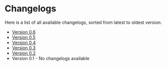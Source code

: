 # Changelogs

Here is a list of all available changelogs, sorted from latest to oldest version.
 - [Version 0.6](changelogs/CHANGELOG_0_6.html)
 - [Version 0.5](changelogs/CHANGELOG_0_5.html)
 - [Version 0.4](changelogs/CHANGELOG_0_4.html)
 - [Version 0.3](changelogs/CHANGELOG_0_3.html)
 - [Version 0.2](changelogs/CHANGELOG_0_2.html)
 - Version 0.1 - No changelogs available

